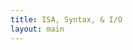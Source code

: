 ```yaml
---
title: ISA, Syntax, & I/O
layout: main
---
```


<div class="show-for-medium-up" style="display: none">
    <div class="medium-3 columns">
	<div class="panel">

	
<!-- NOTE: the following block must not be indented or it isn't properly recognized as markdown -->

<h3 class="noanchor"> Table of Contents </h3>

<div markdown="1" class="toc">

1. TOC
{:toc}

</div>
<!-- END OF MARKDOWN BLOCK -->


        </div>
    </div>
</div>

<div class="medium-9 columns my-content" markdown="1">
<div class="ancs" id="top"></div>

# Instruction Set and Assembly Language #
{:.no_toc}
{:.ancs}

This section describes all the instructions and pseudo-instructions supported by the PLP system.  It also gives examples on how to use each instruction and notes on any limitations.


## Comments ##
{:.ancs}

Comments may appear anywhere in the program's code, including on label, instruction, and directive lines.

To use a comment, type `#` before your comment.  All text after the `#` until the end of the line is ignored by the assembler.

  * For example, if you wanted to put a comment on a blank line as well as a instruction line, the code would be:

<pre><code class="language-plp">
#this is the first comment 
addu $s0, $s0, $s1 #this is the second comment
</code></pre>

_Note:_ Comments are very helpful for debugging and helping others who read the code to understand what a certain segment of code is supposed to do.

[Back to the top](#top)


## Numbers ##
{:.ancs}

In many cases, you will have to use a number for a command or operation.  PLPTool has 3 different methods of writing numbers: binary, decimal, and hexadecimal.  Each has its own purpose, though most can be interchanged, with some exceptions.

* To enter a binary number, prefix it with `0b` and make sure to only use `1` or `0`.
* To enter a decimal number, just type the number.  *NOTE:* Leading zeros will not affect the number: `1241` is the same as `0001241`.
* To enter a hexadecimal number, use either the `0x` prefix or the `0h` prefix.  *NOTE:* The `0x` prefix is more common and widely accepted in other applications.

Binary numbers are mostly used for clarification, or for emphasis on the bits instead of as a number.  Decimal numbers are used for immediate and regular vaues.  Hexadecimal numberrs are usually memory addresses or large values.

<pre><code class="language-plp">
124 # this is a decimal number
0152    # this is a decimal number
0x15ff  # this is a hexadecimal number
0hf222  # this is a hexadecimal number, though not a very common notation 
0b1001011   # this is a binary number
</code></pre>

[Back to the top](#top)


## Symbols ##
{:.ancs}

This document uses the following symbols and expressions throughout, refer here if you come accross something that is not familiar.

* `=` - equals
* `+` - plus
* `-` - minus/subtract
* `*` - multiply
* `>>` - signed shift right
* `>>>` - unsigned shift right
* `<<` - shift left
* `&` - bitwise AND
* `|` - bitwise OR
* `~` - inverse/bitwise NOR
* `val = (expr) ? tr : fl` - this is a simplified version of an if-then-else statement
    * if `(expr)` is true, then `val` is set to `tr`. if `(expr)` is false, then `val` is set to `fl`
* `<` - less than
* `<=` - less than or equal to
* `>` - greater than
* `>=` - greater than or equal to
* `==` - is equal to
* `!=` - is NOT equal to
* `SignExtend(val)` - take the value `val` and sign extend it to the required bit size(see [Signed & Unsigned]({{site.baseurl}}/secret.html#sign) for more info)
* `ZeroExtend(val)` - take the value `val` and zero extend it to the required bit size(see [Signed & Unsigned]({{site.baseurl}}/secret.html#sign) for more info)

[Back to the top](#top)


## Assembler Directives ##


### Memory Organization ###
{:.ancs}

In order to resolve branch and jump targets, the user must inform the assembler where program starts in memory before any instructions, labels, or includes are written/executed.

The format for this would be `.org` followed by the address in memory desired.  The address must be word aligned, meaning it must a 32-bit number that is a multiple of 4.

  * For example, to begin the program at the address 0x10000000, the code would be:

<pre><code class="language-plp">
.org 0x10000000
</code></pre>

_**IMPORTANT NOTE:**_ This must be the first non-comment line in the main source file.  It is possible however to have multiple .org statements throughout the program.

[Back to the top](#top)


### Data and String Allocation ###
{:.ancs}

There are three ways to allocate space for data with PLPTool:

  * A single word
  * Space in terms of numbers of words
  * A string

[Back to the top](#top)



#### Single Word Allocation ####
{:.ancs}

The `.word` directive allocates a single word with or without an initial value.  This is especially useful after a label for ease of access.

  * For example, to allocate a variable and initialize it to the value `4`, the code would be:

<pre><code class="language-plp">
.org 0x10000000

my_variable:
     .word 4

main:

    li $t0, my_variable     # get a pointer to my_variable
    lw $t1, 0($t0)          # $t1 has the value of my_variable (4) now
</code></pre>



[Back to the top](#top)


#### Space Allocation ####
{:.ancs}

PLPTool supports allocating space by taking the number of words to allocated by using the `.space` directive, as opposed to a single word with the `.word` directive.

  * For example, to allocate a variable with a length of 2 words, the code would be:

<pre><code class="language-plp">
.org 0x10000000 

long_variable:
     .space 2  

main:

    li $t0, long_variable    # get a pointer to the variable
    lw $t1, 0($t0)           # get the first word
    lw $t2, 4($t0)           # get the second word
</code></pre>


[Back to the top](#top)



#### String Allocation ####
{:.ancs}

PLPTool supports two types of string allocation:

  * `.ascii`
    * This allocates a packed array of characters without a trailing null character (terminator), which indicates the end of the string

For example, if you wanted to allocate a variable with a string using the `.ascii` directive, the code would be:

<pre><code class="language-plp">
my_string_ascii:
     .ascii "example string"  # no null terminator
</code></pre>


  * `.asciiz`
    * This allocates a packed array of characters with a trailing null character that indicated the end of the string.

For example, if you wanted to allocate a variable with a string using the `.asciiz` directive, the code would be:

<pre><code class="language-plp">
my_string_asciiz:
     .asciiz "example string" # null terminator inserted at end of string
</code></pre>


  * `.asciiw`
    * This allocates a word alligned array of characters with a trailing null character that indicated the end of the string.

For example, if you wanted to allocate a variable with a string using the `.asciiw` directive, the code would be:

<pre><code class="language-plp">
my_string_asciiw:
     .asciiw "example string" # word alligned, null terminator inserted at end of string
</code></pre>


_Note:_ PLPTool also supports escaping newline characters with **`\n`** .

[Back to the top](#top)

## Labels ##
{:.ancs}

Labels allow the programmer to use branch and jump instructions.  A label is used to mark sections of code within the program.

To implement a label, type the name of label you wish to use followed by a colon.

  * For example, to create a label called "main", the code would be:  

<pre><code class="language-plp">
.org 0x10000000

main:
    &lt;instructions&gt;
</code></pre>

  * It is the standard convention to have the first label in a program titled "main".

_Note:_ It is possible to load a pointer to a label using the load immediate instruction `li`.

<pre><code class="language-plp">
.org 0x10000000

main: 
    &lt;instructions&gt;

label2:
    li $t0 , main
</code></pre>

[Back to the top](#top)


## Operations ##
{:.ancs}

Below is the list of all operations within PLP, broken down into sections via their type. Their syntax, and example, the expression, and any notes are provided. Hover over the operation to see the exapanded title.

### Arithmetic Operations ###
{:.ancs}

These operations allow for basic arithmetic, such as addition and subtraction, within PLP.<br/>
**IT SHOULD BE NOTED** that `addu`, `addiu`, and `subu` are mislabeled. The trailing `u` normally implies *unsigned*. However, all three of these operations are signed.

<div class="mobile" markdown="1">

| Syntax		| Expression			    | Sample Usage             | Notes				        |
| :-------------------- | :-------------------------------- | :--------------------    | :--------------------------------      |
| <span title="Add unsigned">`addu  $rd, $rs, $rt`</span>	| `rd = rs + rt;`		    | `addu  $v0, $a0, $a1`    | Unsigned addition(see above)		|
| <span title="Add immediate unsigned">`addiu $rd, $rs, imm`</span> | `rd = rs + SignExtend(imm);`      | `addiu $v0, $a0, 0xFEED` | Unsigned addition(see above), add $a0 with 65261  |
| <span title="Subtract unsigned">`subu  $rd, $rs, $rt`</span>	| `rd = rs - rt;`		    | `subu  $v0, $a0, $a1`    | Unsigned subtraction(see above)		        |
| <span title="Multiply, low order">`mullo $rd, $rs, $rt`</span>	| `rd = (rs * rt) & 0xFFFFFFFF;`    | `mullo $v0, $a0, $a1`    | Multiply (return low order bits)	|
| <span title="Multiply, high order">`mulhi $rd, $rs, $rt`</span>	| `rd = (rs * rt) >> 32;`	    | `mulhi $v0, $a0, $a1`    | Multiply (return high order bits)	|
| <span title="Load upper immediate">`lui $rt, imm`</span>        | `rt = imm << 16;`                 | `lui $a0, 0xFEED`        | Write 0xFEED0000 to $a0 register.      |
{:.mobile}

</div>

`$rd` is the destination register, where the resulting value will go.<br/>
`$rs` is the source registers: this is the value that the operation acts upon.<br/>
`$rt` is the target register: this is the value that the operation uses.<br/>
`imm` is a 16-bit integer that can be represented by any of the methods given by PLPTool.

It should be noted that `lui` is not used by itself very often.  Instead, `ori` is used in its place, or `lui` is used as part of the [psuedo-operation](#pseudo-operations) `li`.

_**IMPORTANT NOTE:**_ If `imm` is greater than 16 bits, the assembler will truncate the more significant bit positions beyond the sixteenth place. This means the maximum immediate value is 65535.


**Example**

<pre><code class="language-plp" id="clipboard-content-arith-ex">
# main source file

.org 0x10000000

# Arithmetic Examples
main:
# Load values to use
    li $t0 , 0b100	# loading 4 into $t0 using binary notation
    li $t1 , 0xF	# loading 15 into $t1 using hex notation
    li $t2 , 8		# loading 8 into $t2

# add
    addu $t3 , $t1 , $t0	# adds $t1(15) and $t0(4) and stores into $t3
    # result in $t3 is now 19
    addu $t3 , $t3 , $t2	# adds $t3(19) and $t2(8) and stores into $t3
    # note, you can use the same register for deistination, source, and target
    # result in $t3 is now 27
    addiu $t3 , $t3 , 3 # add an immediate value to $t3, making it 30, storing ing $t3
    addiu $t3 , $t3 , -10   # add a negative ten to $t3, store in $t3, now 20
    # note the lack of subiu, add handles both immediate value operations
    
# multiply
    mullo $t4 , $t3 , $t3	# mulltiply $t3(27) and $t3(27), store the LOWER 8 bytes(1 word)
    li $t0 , 65535	# load 65535 into $t0 (0xFFFF)
    li $t1 , 65535	# load 65535 into $t1 (0xFFFF)
    mullo $t2 , $t0 , $t1	# multiply $t0 and $t1, store LOWER word into $t2
    mulhi $t3 , $t0 , $t1	# multiply $t0 and $t1, store UPPER word into $t3
    # it should be noted that mullo and mulhi are deeply related
    # if the product of mullo overflows(is higher than you can represented with a signed integer), mulhi will return the sign bit, along with the rest of the bits
    # $t2 will have 4294836225(0xFFFE0001)
    # $t2 will have 0(0x00000000)
    #	NOTE: the most significant bit here is the sign bit(0) due to overflow
    # to read the whole number, stack the hex digits like so
    #	0x00000000 0xFFFE0001
    #	UPPER      LOWER
    #	0x00000000FFFE0001 (4294836225)
    #	TOTAL

    # another example, using negatives
    li $t0 , -45	# load a negative value(-45) into $t0
    li $t1 , 295	# load 295 into $t1
    mulhi $t3 , $t0 , $t1	# multiply $t0 and $t1, store HIGH order bits in $t3
    mullo $t2 , $t0 , $t1	# multiply $t0 and $t1, store LOW order bits in $t2
    
    # here, we get a negative result. since mullo and mulhi are SIGNED operations, the result will be represented in two's complement
    # $t2 will have 0xFFFFCC25(-13275)	this is the lower bits of the result, in two's complement
    # $t3 will have 0xFFFFFFFF(-1)		this is the higher bits of the result, in two's complements, this value is not used alone
    #	note that $t3 is all 1's(F is 1111 in decimal). these leading 1's do not modify the value of a negative number, just as leading 0's do not modify the value of a positive number
    # the final result would be 0xFFFFFFFFFFFFCC25(-13275)

    # one more example, with large numbers and a negative output
    li $t0 , 87578778	# load a large number into $t0	
    li $t1 , -87578778	# load a large negative number(small) into $t1
    mullo $t2 , $t0 , $t1	# multiply, low order bits
    mulhi $t2 , $t0 , $t1	# multiply, high order bits

    # here, the upper bits are neccessary to properly represent the value
    # $t2 will have 0x19F5C35C(435536732)	note how this is not negative by itself, it needs the upper bits to be complete
    # $t3 will have 0xFFE4C023(-1785821)	these two numbers, when combined, show the real result
    # 0xFFE4C02319F5C35C(-7670042355973284)	this is the real result

</code></pre>
<button title="Note: clipboard access is not available on all platforms, results may vary." id="clipboard-button-arith-ex" class="tiny copy-button" data-clipboard-target="clipboard-content-arith-ex">Copy to clipboard</button>

<p class="panel show-for-touch">Note: clipboard access is not available on all platforms, results may vary.</p>

[Back to the top](#top)


### Logical/Bitwise Operations ###
{:.ancs}

These operations allow for basic logical/bitwise operations, such as AND or OR, to be preformed on values and registers.

<div class="mobile" markdown="1">

| Syntax		| Expression			         | Sample Usage             | Notes				                        |
| :-------------------- | :--------------------------------      | :--------------------    | :--------------------------------                         |
| <span title="bitwise AND">`and   $rd, $rs, $rt`</span>	| `rd = rs & rt;`		         | `and   $v0, $a0, $a1`    | Bitwise logical AND		                        |
| <span title="bitwise AND immediate">`andi  $rd, $rs, imm`</span> | `rd = rs & ZeroExtend(imm);`           | `andi  $v0, $a0, 1337`   | Bitwise Logical AND                                       |
| <span title="bitwise OR">`or    $rd, $rs, $rt`</span>	| `rd = rs | rt;`		         | `or    $v0, $a0, $a1`    | Bitwise logical OR		                        |
| <span title="bitwise OR immediate">`ori   $rd, $rs, imm`</span> | `rd = rs  |  ZeroExtend(imm);`         | `ori   $v0, $a0, 0x0539` | Bitwise Logical OR                                        |
| <span title="bitwise NOR">`nor   $rd, $rs, $rt`</span>	| `rd = ~(rs | rt);`	                 | `nor   $v0, $a0, $a1`    | Bitwise logical NOR		                        |
| <span title="is less than">`slt   $rd, $rs, $rt`</span>	| `rd = (rs < rt) ? 1 : 0;`	         | `slt   $v0, $a0, $a1`    | Signed compare			                        |
| <span title="is less than immediate">`slti  $rd, $rs, imm`</span> | `rd = (rs < SignExtend(imm)) ? 1 : 0;` | `slti  $v0, $a0, 0xDEAD` | Signed compare                                            |
| <span title="is less than unsigned">`sltu  $rd, $rs, $rt`</span>	| `rd = (rs < rt) ? 1 : 0;`              | `sltu  $v0, $a0, $a1`    | Unsigned compare			                        |
| <span title="is less than immediate unsigned">`sltiu $rd, $rs, imm`</span> | `rd = (rs < SignExtend(imm)) ? 1 : 0;` | `sltiu $v0, $a0, 0xDEAD` | Unsigned compare                                          |
| <span title="shift left logical">`sll $rd, $rt, shamt`</span> | `rd = rt << shamt;`                    | `sll $v0, $a0, 0x12`     | Shift $a0 by 18 to the left and store the result in $v0   |
| <span title="shift left logical register">`sllv $rd, $rs, $rt`</span>  | `rd = rs << rt;`                       | `sllv $v0 , $a0 , $a1`   | Shift $a0 by $a1 to the left and store the result in $v0  |
| <span title="shift right logical">`srl $rd, $rt, shamt`</span> | `rd = rt >> shamt;`                    | `srl $v0, $a0, 18`       | Shift $a0 by 18 to the right and store the result in $v0  |
| <span title="shift right logical register">`srlv $rd, $rs, $rt`</span>  | `rd = rs >> rt;`                       | `srlv $v0 , $a0 , $a1`   | Shift $a0 by $a1 to the right and store the result in $v0 |
{:.mobile}

</div>

`$rd` is the destination register, where the resulting value will go.<br/>
`$rs` is the source registers: this is the value that the operation acts upon.<br/>
`$rt` is the target register: this is the value that the operation uses.<br/>
`imm` is a 16-bit integer that can be represented by any of the methods given by PLPTool.<br/>
`shamt` is a 5-bit integer that can be represented by any of the methods given by PLPTool.

_**IMPORTANT NOTE:**_ If the shift amount value is greater than 5 bits, the assembler will truncate the more significant positions beyond the fifth bit. This means the maximum shift amount is 31.

_**IMPORTANT NOTE:**_ If `imm` is greater than 16 bits, the assembler will truncate the more significant bit positions beyond the sixteenth place. This means the maximum immediate value is 65535.

**EXAMPLE**

<pre><code id="clipboard-content-logic-ex" class="language-plp">
# main source file

.org 0x10000000

# Logical Examples
main:
# load values to use below
	li $t0 , 0b110101
	li $t1 , 0b001100
	
# AND
	and $t2 , $t0 , $t1	# ANDs $t0 and $t1 to get 0b000100 (8)
        andi $t2 , $t0 , 0b000011   # and $t0 with 0b000011 to get 0b000001 (1)

# OR
	ori $t3 , $t1 , 0b111111	# OR $t0 and 0b111111 to get 0b111111 (63)
        or $t3 , $t0 , $t1  # AND $t0 and $t1 to get 0b111101 (61)

# NOR
	nor $t4 , $t0 , $t1	# NOR $t0 and $t1 to get 0b000010 with leading 1s

# less than
	li $t0 , 30
	li $t1 , -16
	slt $t5 , $t0 , $t1	# if $t0 is less than $t1, $t5 will be 1, else it will be 0
	# since slt is signed, this will return 0
	sltiu $t5 , $t0 , -2		# unsigned comparison means that -2 is greater than 30, $t5 will be 1
	# -2 is 0xFFFFFFFE and 30 is 0x00000000E

# shift
	li $t0 , 0b10001101	# load $t0 with a value, represented in binary
	li $t1 , 4		# load $t1 with a value to shift by
	li $t6 , 0x8000000F	# load negative value 
	sllv $t7 , $t0 , $t1		# shift $t0(0b10001101) left $t1(4) bits, result will be 0b100011010000
	srl $t8 , $t6 , 3	# shift $t6(0x8000000F) right 3 bits, should result in (0x10000001)
	srlv $t9 , $t6 , $t1		# shift $t6 right 4 bits
	# note the result of this is NOT negativem srl and sll are UNSIGNED operations
</code></pre>
<button title="Note: clipboard access is not available on all platforms, results may vary." id="clipboard-button-logic-ex" class="tiny copy-button" data-clipboard-target="clipboard-content-logic-ex">Copy to clipboard</button>

<p class="panel show-for-touch">Note: clipboard access is not available on all platforms, results may vary.</p>


[Back to the top](#top)


### Jump and Branch Operations ###
{:.ancs}

These operations allow for the traversal of programs, sometimes when certain parameters are met, via labels.

<div class="mobile" markdown="1">

| Syntax		| Expression			    | Sample Usage          | Notes				                                        |
| :-------------------- | :-------------------------------- | :-------------------- | :--------------------------------                                         |
| <span title="jump">`j label`</span>             | `PC = jump_target;`               | `j loop`              | Jump to loop label                                                        |
| <span title="jump to register">`jr $rs`</span>              | `PC = rs;`                        | `jr $ra`              | Load the content of $ra into PC register                                  |
| <span title="jump and link">`jal label`</span>           | `ra = PC + 4; PC = jump_target;`  | `jal read_serial`     | Jump to read_serial after saving return address to $ra                    |
| <span title="jump to register and link">`jalr $rd, $rs`</span>       | `rd = PC + 4; PC = rs;`           | `jalr $s5, $t0`       | Jump to location gien by contents of `rs`, save return address in `rd`.   |
| <span title="branch if equal">`beq $rt, $rs, label`</span> | `if(rt == rs) PC = PC + 4 + imm;` | `beq $a0, $a1, done`  | Branch to done if $a0 and $a1 are equal                                   |
| <span title="branch if not equal">`bne $rt, $rs, label`</span> | `if(rt != rs) PC = PC + 4 + imm;` | `bne $a0, $a1, error` | Branch to error if $a0 and $a1 are NOT equal                              |
{:.mobile}

</div>

`label` is the name of a label somewhere in the program, usually a string.<br/>
`$rs` is the source registers: this is the value that the operation acts upon.<br/>
`$rd` is the destination register, where the resulting value will go.<br/>
`$rt` is the target register: this is the value that the operation uses.

**_IMPORTANT NOTE:_** After every jump/branch instruction, there is a "branch delay slot" immediately after.  The next line of code following the jump/branch will also get executed along with the jump/branch.  To avoid complications, it is generally advisable to put a no operation instruction (nop) immediately after the jump/branch instruction, unless the branch delay slot needs to be utilized.

**EXAMPLE**

<pre><code class="language-plp" id="clipboard-content-jump-ex">
# main source file

.org 0x10000000

# Jump and Branch examples

	li $t0 , 250	# load 250 into $t0
	li $t1 , 100	# load 100 into $t1
	li $t3 , 300	# load 300 into $t3
	li $s4 , fun2	# load the address of fun2 into $s4
	li $s0 , main	# load the address of main into $s0
main:

	beq $t0 , $t1 , end	# if $t0 and $t1 are equal, branch to end label
	nop	# nop in branch delay slot

	jalr $ra, $s4	# jump and link to the label in $s4, store the current PC in $ra
	ori $t4 , $0 , 5	# use branch delay slot to load 5 into $t4 using ori

	slt $t4 , $t0 , $t3	# compare $t0 to $t3, store result(0 or 1) in $t4
	bne $t4 , $zero , func1	# if $t4 is NOT 0, branch to func1
	nop	# nop in branch delay slot

	j main
	nop

fun2:
	addu $t1 , $t1 , $t4	$ # add $t4 to $t1, store result in $t1
	jr $ra	# jump to the memory address in $ra
	nop	# nop in branch delay slot


end:
	j end	# an infinite loop
	nop	# common in programs that use interrupts

func1:
	addiu $t3 , $t3 , -10	# add -10 to $t3, store value in $t3
	jal fun2	# jump and link to fun2
	ori $t4 , $zero , 5	# branch delay slot to load 5 into $t4
	j main	# jump to main
	nop	# nop in branch delay slot

</code></pre>
<button title="Note: clipboard access is not available on all platforms, results may vary." id="clipboard-button-jump-ex" class="tiny copy-button" data-clipboard-target="clipboard-content-jump-ex">Copy to clipboard</button>

<p class="panel show-for-touch">Note: clipboard access is not available on all platforms, results may vary.</p>


[Back to the top](#top)


### Memory-focused Operations ###
{:.ancs}

These operations allow for the manipulation of memory and values within.

<div class="mobile" markdown="1">

| Syntax		| Expression			    | Sample Usage          | Notes				            |
| :-------------------- | :-------------------------------- | :-------------------- | :--------------------------------             |
| <span title="load word from memory">`lw $rt, imm($rs)`</span>    | `rt = SignExtend(imm)[rs];`       | `lw $v0, 0x4000($a1)` | Load contents of 0x4000 + $a1 into $v0        |
| <span title="store word into memory">`sw $rt, imm($rs)`</span>    | `SignExtend(imm)[rs] = rt;`       | `sw $a0, 128($v0)`    | Store contents of register $a0 to 128 + $v0   |
{:.mobile}

</div>

`$rt` is the target register: where the value will be.<br/>
`imm` is the offset of memory, in bytes.<br/>
`$rs` is the source register, holds a memory location.

**EXAMPLE**

<pre><code class="language-plp" id="clipboard-content-mem-ex">
# main source file

.org 0x10000000

main:

	li $t0 , 0x1000F000	# load a memory address into $t0
	li $t1 , 0x55	# load a value into $t1

	sw $t1 , 0($t0)	# store the value from $t1 into the memory location in $t0 with an offset of 0
	# to break this down a bit
	#	$t1 is the register in which the value is located
	#	$t0 is the register where the memory location is located
	#	0 is the byte offset
	# in the end, the value of $t1 will be placed in the memory location of $t0 + 0

	lw $t2 , 0($t1)	# load the value from the memory address stored in $t1 with an offset of 0 into the $t2 register
	# to break this down a bit
	#	$t1 is the register in which the value will be loaded into
	#	$t0 is the register where the memory location is located
	#	0 is the byte offset
	# in the end, the value of $t1 will be loaded from the memory location of $t0 + 0
</code></pre>
<button title="Note: clipboard access is not available on all platforms, results may vary." id="clipboard-button-mem-ex" class="tiny copy-button" data-clipboard-target="clipboard-content-mem-ex">Copy to clipboard</button>

<p class="panel show-for-touch">Note: clipboard access is not available on all platforms, results may vary.</p>

[Back to the top](#top)



## Pseudo-Operations ##
{:.ancs}

The PLP assembler supports several pseudo-operations to make programming easier.  The following pseudo-operations are supported by PLP:

<div class="mobile" markdown="1">

| Pseudo-op              | Equivalent instruction(s)                              | Notes                                                               | 
| :--------              | :------------------------                              | :----------------------------------------------------------------   | 
| `nop`                  | `sll $0, $0, 0`                                        | No-operation.  Can be used for branch delay slots                   | 
| `b label`              | `beq $0, $0, label`                                    | Branch always to label                                              | 
| `move $rd, $rs`        | `add $rd, $0, $rs`                                     | Copy $rs to $rd                                                     | 
| `push $rt`             | `addiu $sp, $sp, -4; sw $rt, 0($sp)`                   | Push $rt into the stack                                             | 
| `pop $rt`              | `lw $rt, 0($sp); addiu $sp, $sp, 4`                    | Pop data from the top of the stack to $rt                           | 
| `li $rd, imm`          | `lui $rd, (imm & 0xff00) >> 16; ori $rd, imm & 0x00ff` | Load a 32-bit number to $rd                                         | 
| `li $rd, label`        | `lui $rd, (imm & 0xff00) >> 16; ori $rd, imm & 0x00ff` | Load the address of a label to a register to be used as a pointer.  | 
| `call label`           |                                                        | Save $aX, $tX, $sX, and $ra to stack and call function              | 
| `return`               |                                                        | Restore $aX, $tX, $sX, and $ra from stack and return                | 
| `save`                 |                                                        | Save all registers except for $zero to stack                        | 
| `restore`              |                                                        | Restore all registers saved by 'save' in reverse order              | 
| `lwm $rt, imm32/label` |                                                        | Load the value from a memory location into $rt                      | 
| `swm $rt, imm32/label` |                                                        | Store the value in $rt to a memory location                         | 
{:.mobile}

</div>

**EXAMPLE**

<pre><code class="language-plp" id="clipboard-content-pseudo-ex">
# main source file

.org 0x10000000

main:

	li $sp , 0x10fffffc	# load a memory location(in this case, end/top of RAM) into $sp, the stack pointer register

	# NOP - no op(eration), useful in the branch delay slot
	# b - branch always
	b label2	# branch always, branch to label2 unconditionally
	nop	# in branch delay slot, does essentially nothing
	
label2:
	# move - copies content from one register to another
	li $t0 , 0x2	# load 2 into $t0
	move $t1 , $t0	# copy $t0s value(2) into $t1

	# push and pop
	#	push stores the data into the memory address of $sp, then increments $sp so it points to the new top
	#	pop decrements $sp and then restores data from the address, note that values are not overriden with pop, they just become inaccessible
	li $t0 , 0x25	# load 37 into $t0
	li $t1 , 0x25	# load 32 into $t1
	push $t0	# push the value of $t0 (37) onto the stack, increment stack pointer
	push $t1	# push the value of $t1 (32) onto the stack, increment stack pointer
	pop $t0	# pop the value at the top of the stack (32), place into $t0, decrement stack pointer
	pop $t1	# pop the value at the top of the stack (37), place into $t1, decrement stack pointer

	# li - load immediate, loads a 32-bit value into a register, can also load a label(the memory location) into a register
	li $t0 , 0x10052ff3	# load a large value into $t0 by using lui and ori
	li $t1 , label2	# loads the memory location of label2 into $t1

	# call and return
	#	call will push the $a, $t, $s, and $ra registers on the stack, then jump to the label provided
	#	return will jump to the addres in $ra, then pop the $a, $t, $s, and $ra registers from the stack in reverse order
	call label3	# save registers, jump to label, no the absense of nop
	
	# save and restore
	#	save pushes EVERY register(except $0) onto the stack
	#	restore pops every register off the stack in reverse order
	save	# saves all registers to stack
	restore	# restores all registers from stack

	# lwm and swm - loard word memory and store word memory
	#	lwm will load a value from the immediate memory location into the register
	#	swm will store a value from a register into the immediate memory location
	lwm $t0 , 0xf0100000	# loads the value of the switches' memory location into $t0
	swm $t0 , 0xf0200000	# stores the value of $t0 into the LEDs memory location

label3:
	return	# will return to where the progam was before last call, restores registers, note no nop
</code></pre>
<button title="Note: clipboard access is not available on all platforms, results may vary." id="clipboard-button-pseudo-ex" class="tiny copy-button" data-clipboard-target="clipboard-content-pseudo-ex">Copy to clipboard</button>

<p class="panel show-for-touch">Note: clipboard access is not available on all platforms, results may vary.</p>

[Back to the top](#top)



## Notes on Register Usage ##
{:.ancs}

Aside from $zero, $i0, $i1, and $ra, PLP does not explicitly assign special functions to a register.  This section lays down some conventions on how the other registers should be used.  All the supplied libraries adhere to this guideline.

<div class="mobile" markdown="1">

| Register    | Usage                     | Notes | 
| :-------    | :----                     | :---- | 
| `$zero`     | Constant value 0          | This register can not be written to and always returns the value 0 | 
| `$at`       | Assembler temporary       | Assembler reserved, do not use | 
| `$v0 - $v1` | Values for results        | Use for return values of functions | 
| `$a0 - $a3` | Arguments                 | Use for arguments of functions | 
| `$t0 - $t9` | Temporaries               | Do not use these registers across function calls, as they will most likely be corrupted | 
| `$s0 - $s7` | Saved temporaries         | These registers should be saved and restored after function calls | 
| `$i0 - $i1   | Interrupt temporaries     | Use inside Interrupt Service Routine (ISR) | 
| `$iv`       |  Interrupt vector          | The CPU jumps to the address pointed by this register when an interrupt occurs | 
| `$sp`       | Stack pointer             | Use this register to implement a stack | 
| `$ir`       | Interrupt return address  | Written by the CPU when an interrupt occurs | 
| `$ra`       | Return address            | Do not manually write to this register unless restoring from the stack for nested function calls.  Use this register to return from a function using the jump register instruction | 
{:.mobile}

</div>

[Back to the top](#top)

## I/O Examples ##
{:.ancs}

Below are some short examples on how to properly use each I/O device coupled with PLPTool. For additional examples, in video form, [visit the PLP youtube channel](https://www.youtube.com/channel/UCX-QCwA9DCvMA4DTXv7_tuQ).

### LEDs ###
{:.ancs}

To use the LEDs, simple store a word into the memory address at `0xf0200000`.  <br>
*Note:* the LEDs will only represent the lowest 8 bits of information.

Example:

<pre><code class="language-plp" id="clipboard-content-leds">
.org 0x10000000

main:
    li $t0 , 0  # setting $t0 to 0
    li $t1 , 0xf0200000 # setting $t1 to the memory address of the LEDs

loop:
    sw $t0 , 0($t1) # store the value of $t0 into the LEDs memory address
    addiu $t0 , $t0 , 1 # increment $t0 by 1
    j loop  # jump to the loop 
    nop # nop after jump
</code></pre>
<button title="Note: clipboard access is not available on all platforms, results may vary." id="clipboard-button-leds" class="tiny copy-button" data-clipboard-target="clipboard-content-leds">Copy to clipboard</button>

<p class="panel show-for-touch">Note: clipboard access is not available on all platforms, results may vary.</p>

This program will continuously increment a counter and display it on the LEDs.  When the number reaches 256, the LEDs will read 0 and start the cycle over again because they only show the least significant byte.

Additional tutorial: [PLP Basic I/O Tutorial](https://www.youtube.com/watch?v=ddDRRAzlGKk)

[Back to the top](#top)


### Switches ###
{:.ancs}

To use the switches, load a word from the memory address at `0xf0100000` into a register.  You can then use this value within other parts of your program.

Example:

<pre><code class="language-plp" id="clipboard-content-switches">
.org 0x10000000

main: 
    li $t0 , 0xf0100000 # load the memory address for the switches into $t0
    li $t1 , 0xf0200000 # load the memory address for the LEDs into $t1

start:
    lw $t2 , 0($t0) # load the value of the switches into $t1
    sw $t2 , 0($t1) # using code from the example above, store the value of the switches into the LEDs

    j start # jump to the start label
    nop
</code></pre>
<button title="Note: clipboard access is not available on all platforms, results may vary." id="clipboard-button-switches" class="tiny copy-button" data-clipboard-target="clipboard-content-switches">Copy to clipboard</button>

<p class="panel show-for-touch">Note: clipboard access is not available on all platforms, results may vary.</p>

This program will read in the value of the switches, then display that value on the LEDs.  The switches and LEDs have a 1-to-1 relation so pressing 0 and 1 on the switches will light up 0 and 1 on the LEDs.

Additional tutorial: [PLP Basic I/O Tutorial](https://www.youtube.com/watch?v=ddDRRAzlGKk)

[Back to the top](#top)


### Seven Segment Displays ###
{:.ancs}

To use the Seven Segment Displays, you must store a value into the memory address of `0xf0a00000`.  This value is broken into 4 bytes: 1 for each seven segment display.
Each byte section is further broken down into bits, where one bit corresponds for one of the seven(plus decimal point) segments.  This breakdown can be seen here: 

![sseg2_fixed.png]({{site.baseurl}}/resources/users_manual_sseg2_fixed.png)

We can write these segments as binary, where 0 is the least significant bit of a btye and 7 is the most significant bit.

<pre><code class="language-plp">
0b11111111
  76543210
</code></pre>>

Using this format, and adding 3 more bytes to the front(because the Seven Segment Displays panel has 4 actual displays), we can display a wide range of characters on the Seven Segment Displays, although we mostly use it for hexadecimal numbers.  Using the Seven Segment Displays often requires the use of a bit of "translating" code to map a decimal value to a seven segment value.

Example:

<pre><code class="language-plp" id="clipboard-content-sseg">
.org 0x10000000

main:
    li $t0 , 0xf0a00000 # load the memory address for the switches into $t0

    li $t1 , 0xf9a4808e
    # this hex number can be broken into fourths
    #   0xf9 - for the first(left, most significant) digit
    #   this is 0b11111001 in binary
    #   0xa4 - for the second digit
    #   0b10100100
    #   0x80 - for the third digit
    #   0b10000000
    #   0x8e - for the fourth(last, right, least significant digit)
    #   0b10001110
    sw $t1 , 0($t0) # this stores the value into the memory address of the seven segment display
</code></pre>
<button title="Note: clipboard access is not available on all platforms, results may vary." id="clipboard-button-sseg " class="tiny copy-button" data-clipboard-target="clipboard-content-sseg">Copy to clipboard</button>

<p class="panel show-for-touch">Note: clipboard access is not available on all platforms, results may vary.</p>

Beacause the Seven Segment Displays has an internal inverter(in the actual PLP board), we use 1's to denote a disabled segment and 0's to denote enabled segents.  That means, this above example would display '128f' on the seven segments.

Additional tutorial: [PLP Basic I/O Tutorial](https://www.youtube.com/watch?v=ddDRRAzlGKk)

[Back to the top](#top)


### UART ###
{:.ancs}

temp

Additional tutorial: [PLP UART and Interrupt Tutorial](https://www.youtube.com/watch?v=ZrlY5B6h8fA)

[Back to the top](#top)


### VGA ###
{:.ancs}

temp

[Back to the top](#top)


### PLPID ###
{:.ancs}

temp

[Back to the top](#top)


### GPIO ###
{:.ancs}

temp

[Back to the top](#top)


### Button Interrupt ###
{:.ancs}

temp

[Back to the top](#top)


## Comprehensive Examples ##
{:.ancs}

Below are some examples combining most of the techniques and operations noted above. These range from beginner to advanced, although looking at them and reading them carefully can prove beneficial to users of all skill levels.

### Seven Segment Scroll ###
{:.ancs}

This program loops through a [lookup table]({{site.baseurl}}/secret.html#lookup-table) of number encodings for a seven segment display and uses shifts to create a scrolling effect

<pre><code class="language-plp" id="clipboard-content-ssegscroll-ex">
.org 0x10000000

# DESCRIPTION:
# This program loops through a lookup table of number encodings for a seven
# segment display and uses shifts to create a scrolling effect

# Initializations
li $s0, 0xf0a00000	# Seven segment display address
li $s1, 20		# Used for branch comparison
li $t1, 0xffffffff	# Value written to seven segment display

main:
	li $t0, 0		# Counter
	li $sp, SSEG_LUT	# Lookup table address
	loop:
		lw $t2, 0($sp)	# Read value from lookup table
		sll $t1, $t1, 8	# Shift digit encodings left 1 byte (8 bits)
		or $t1, $t1, $t2	# Set least significant digit to value from lookup table
		sw $t1, 0($s0)	# Set value on seven segment display
		addiu $t0, $t0, 1	# Increment counter
		addiu $sp, $sp, 4	# Increase address by 1 word (4 bytes)
		bne $t0, $s1, loop	# Return to loop label if $t0 != $s1
		nop
	j main
	nop

# Seven segment display lookup table
SSEG_LUT:
.word 	0xc0	# 0
.word	0xf9	# 1
.word	0xa4	# 2
.word	0xb0	# 3
.word	0x99	# 4
.word	0x92	# 5
.word	0x82	# 6
.word	0xf8	# 7
.word	0x80	# 8
.word	0x90	# 9
.word	0x88	# a
.word	0x83	# b
.word	0xc6	# c
.word	0xa1	# d
.word	0x86	# e
.word	0x8e	# f
.word	0xff	# All segments off
.word	0xff	# All segments off
.word	0xff	# All segments off
.word	0xff	# All segments off
</code></pre>
<button title="Note: clipboard access is not available on all platforms, results may vary." id="clipboard-button-ssegscroll-ex" class="tiny copy-button" data-clipboard-target="clipboard-content-ssegscroll-ex">Copy to clipboard</button>
<a href="{{site.baseurl}}/resources/plp-um-sseg_scroll.plp" download="sseg-scroll.plp"><button type="button" class="tiny button secondary">Download</button></a>

<p class="panel show-for-touch">Note: clipboard access is not available on all platforms, reesults may vary.</p>

[Back to the top](#top)


### Switches to Seven Segment Display ###
{:.ancs}

This program reads the first 4 switches and uses a lookup table to convert the value to a encodings to be shown on a seven segment display

<pre><code class="language-plp" id="clipboard-content-swtosseg-ex">
.org 0x10000000

# DESCRIPTION:
# This program reads the first 4 switches and uses a lookup table to 
# convert the value to a encodings to be shown on a seven segment display

# Initializations
li $s0, 0xf0a00000	# Seven segment display address
li $s1, 0xf0100000	# Switch address

main:
	li $t0, 0		# Counter
	li $t1, 0xffffff00	# Value written to seven segment display
	li $t2, SSEG_LUT	# Lookup Table (LUT) address 
	lw $t3, 0($s1)	# Read value from switches
	andi $t3, $t3, 0xf	# Mask least significant 4 bits
	sll $t3, $t3, 2	# Multiply switch value by 2^2 to get LUT address offset
	addu $t3, $t3, $t2	# Add offset to LUT address
	lw $t4, 0($t3)	# Read value from lookup table
	or $t1, $t1, $t4	# Set least significant digit to value from lookup table
	sw $t1, 0($s0)	# Set value on seven segment display
	j main
	nop

# Seven segment display lookup table
SSEG_LUT:
.word 	0xc0	# 0
.word	0xf9	# 1
.word	0xa4	# 2
.word	0xb0	# 3
.word	0x99	# 4
.word	0x92	# 5
.word	0x82	# 6
.word	0xf8	# 7
.word	0x80	# 8
.word	0x90	# 9
.word	0x88	# a
.word	0x83	# b
.word	0xc6	# c
.word	0xa1	# d
.word	0x86	# e
.word	0x8e	# f
.word	0xff	# All segments off
</code></pre>
<button title="Note: clipboard access is not available on all platforms, results may vary." id="clipboard-button-swtosseg-ex" class="tiny copy-button" data-clipboard-target="clipboard-content-swtosseg-ex">Copy to clipboard</button>
<a href="{{site.baseurl}}/resources/plp-um-switch_to_sseg.plp" download="switch-to-sseg.plp"><button type="button" class="tiny button secondary">Download</button></a>

<p class="panel show-for-touch">Note: clipboard access is not available on all platforms, results may vary.</p>


[Back to the top](#top)


### Switches Two's Compliment ###
{:.ancs}

This program reads the switches and treats their value as a 1 byte (8 bit), 2's compliment value.  It converts this value into a signed hexadecimal output for the seven segment display.

<pre><code class="language-plp" id="clipboard-content-swtwos-ex">
.org 0x10000000

# DESCRIPTION:
# This program reads the switches and treats their value as a 1 byte (8 bit), 2's compliment
# value.  It converts this value into a signed hexadecimal output for the seven segment display.

# NOTE: 	In order to reduce the delay before the result is updated on the display, increase
#	the cycles per step to 20 while in simulation mode (Simulation -> Cycles/Step).

# Initializations
li $s0, 0xf0a00000	# Seven segment display address
li $s1, 0xf0100000	# Switch address
li $s2, SSEG_LUT	# Lookup Table (LUT) address
li $sp , 0x10fffffc	# Set stack pointer to last address in RAM

# Main loop
main:
	# Store address of next instruction in $ra (Return Address) and jump to label
	jal convert_to_twos_compliment
	nop
	jal display_result
	nop
	j main
	nop


# Function: Reads switch value, convert's from 2's compliment to magnitude and sign
#	Input:  	none
#	Output:	$a0 = sign bit
#		$a1 = magnitude
convert_to_twos_compliment:
	lw $a1, 0($s1)	# Read value from switches
	andi $a0, $a1, 0x80	# Mask for 2's compliment sign bit
	
	# If value is negative, convert from 2's compliment
	beq $a0, $0, is_positive	# if sign bit was not set, branch to "is_positive" label
		nop
		nor $a1 , $a1 , $a1	# NOT (invert) all bits
		addiu $a1 , $a1 , 1	# Add 1
	is_positive:
	jr $ra		# Jump to address stored in $ra
	nop


# Function: Display converted value on seven segment display
#	Input: 	$a0 = sign bit
#		$a1 = magnitude
#	Output:	none
display_result:
	push $ra		# Save return address by pushing to stack
	li $t1, 0xFFFFBF00	# Value for 7-seg with upper 3 digits set to "  -"

	# If sign bit is 0 (value is positive), jump to label
	bne $a0, $0, display_negative
		nop
		ori $t1, $t1, 0xFF00	# remove negative sign
	display_negative:
	andi $a0, $a1, 0xF0	# Mask second least significant digit

	# If the second least significant digit is 0, leave blank and do not convert
	beq $a0, $0, second_digit_blank
		srl $a0, $a0, 4	# Shift right to least significant digit position for conversion
		jal convert_hex_digit	# Call function to convert to 7-seg encoding
		nop
		or $t1, $t1, $v0	# Set second least significant digit
		sll $t1, $t1, 8	# Shift encoded result by one byte 
	second_digit_blank:
	andi $a0, $a1, 0xF	# Mask least significant digit
	jal convert_hex_digit	# Call function to convert to 7-seg encoding
	nop
	or $t1, $t1, $v0	# Set least significant digit
	sw $t1, 0($s0)	# Set 7-segment display to result
	pop $ra		# Restore return address by popping it from stack
	jr $ra		# Jump to address stored in $ra
	nop


# Function: Convert's 4 bits from hex to 7-segment encoding
#	Input: 	$a0 = 4 bit hex value
#	Output:	$v0 = 8 bit 7 segment display encoding
convert_hex_digit:
	sll $a0, $a0, 2	# Multiply value by 2^2 to get LUT address offset
	addu $t0, $a0, $s2	# Add offset to LUT address
	lw $v0, 0($t0)	# Read value from lookup table
	jr $ra		# Jump to address stored in $ra
	nop

# Seven segment display lookup table
SSEG_LUT:
.word 	0xc0	# 0
.word	0xf9	# 1
.word	0xa4	# 2
.word	0xb0	# 3
.word	0x99	# 4
.word	0x92	# 5
.word	0x82	# 6
.word	0xf8	# 7
.word	0x80	# 8
.word	0x90	# 9
.word	0x88	# a
.word	0x83	# b
.word	0xc6	# c
.word	0xa1	# d
.word	0x86	# e
.word	0x8e	# f
</code></pre>
<button title="Note: clipboard access is not available on all platforms, results may vary." id="clipboard-button-swtwos-ex" class="tiny copy-button" data-clipboard-target="clipboard-content-swtwos-ex">Copy to clipboard</button>
<a href="{{site.baseurl}}/resources/plp-um-switch_twos_comp.plp" download="switch-twos-comp.plp"><button type="button" class="tiny button secondary">Download</button></a>

<p class="panel show-for-touch">Note: clipboard access is not available on all platforms, results may vary.</p>

[Back to the top](#top)


### 4 byte Switch Input Two's Compliment ###
{:.ancs}

This program is more complicated than the above examples. In this program, the user will enter a 4 byte number by using the Switches one byte at a time. The resulting value will be display on the Seven Segment Display as it is being entered. It will then negate the value via Two's Compliment, and display the final result on the Seven Segment Display.

<a href="{{site.baseurl}}/resources/plp-um-twoscomp.plp" download="twos-comp.plp"><button type="button" class="tiny button secondary">Download</button></a>

[Back to the top](#top)


### Opcodes temporary home ###
{:.noanchor .no_toc}

<div class="mobile" markdown="1">

| Syntax		| Opcode/Function   |
| :-------------------- | :------------     |
| addu  $rd, $rs, $rt	| 0x00 / 0x21	    |
| addiu $rd, $rs, imm | 0x09 | 
| subu  $rd, $rs, $rt	| 0x00 / 0x23     |
| mullo $rd, $rs, $rt	| 0x00 / 0x10     |
| mulhi $rd, $rs, $rt	| 0x00 / 0x11     |
| and   $rd, $rs, $rt	| 0x00 / 0x24     |
| andi  $rd, $rs, imm | 0x0c | 
| or    $rd, $rs, $rt	|  0x00 / 0x25     |
| ori   $rd, $rs, imm |  0x0d | 
| nor   $rd, $rs, $rt	|  0x00 / 0x27     |
| slt   $rd, $rs, $rt	| 0x00 / 0x2a     |
| slti  $rd, $rs, imm | 0x0a | 
| sltu  $rd, $rs, $rt	| 0x00 / 0x2b     |
| sltiu $rd, $rs, imm | 0x0b | 
| sll $rd, $rt, shamt | 0x00 / 0x00   |
| sllv $rd, $rs, $rt  | 0x00 / 0x01 |
| srl $rd, $rt, shamt | 0x00 / 0x02   |
| srlv $rd, $rs, $rt  | 0x00 / 0x03 |
| j label |  0x02 |
| jr $rs          |  0x00 / 0x08       | 
| jal label |  0x03 | 
| jalr $rd, $rs   |  0x00 / 0x09       | 
| beq $rt, $rs, label   |  0x04  | 
| bne $rt, $rs, label   |  0x05  | 
| lw $rt, imm($rs) |  0x23 | 
| sw $rt, imm($rs) |  0x2b | 
| lui $rt, imm |  0x0f | 
{:.mobile}

</div>

</div>



